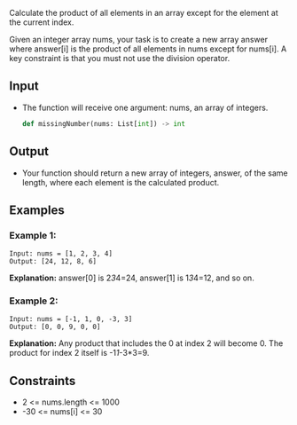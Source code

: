 Calculate the product of all elements in an array except for the element at the current index.

Given an integer array nums, your task is to create a new array answer where answer[i] is the product of all elements in nums except for nums[i]. A key constraint is that you must not use the division operator.

## Input

* The function will receive one argument: nums, an array of integers.

  ```python
  def missingNumber(nums: List[int]) -> int
  ```

## Output

* Your function should return a new array of integers, answer, of the same length, where each element is the calculated product.

## Examples

### Example 1:

```text
Input: nums = [1, 2, 3, 4]
Output: [24, 12, 8, 6]
```

**Explanation:**
answer[0] is 2*3*4=24, answer[1] is 1*3*4=12, and so on.

### Example 2:

```text
Input: nums = [-1, 1, 0, -3, 3]
Output: [0, 0, 9, 0, 0]
```

**Explanation:**
Any product that includes the 0 at index 2 will become 0. The product for index 2 itself is -1*1*-3*3=9.

## Constraints

* 2 <= nums.length <= 1000
* -30 <= nums[i] <= 30